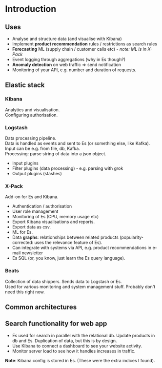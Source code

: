 # Introduction

## Uses
* Analyse and structure data (and visualise with Kibana)
* Implement **product recommendation** rules / restrictions as search rules
* **Forecasting** ML (supply chain / customer calls etc) - *note: ML is in X-Pack*
* Event logging through aggregations (why in Es though?)
* **Anomaly detection** on web traffic => send notification
* Monitoring of your API, e.g. number and duration of requests.

## Elastic stack

### Kibana
Analytics and visualisation.  
Configuring authorisation.

### Logstash
Data processing pipeline.  
Data is handled as events and sent to Es (or something else, like Kafka). Input can be e.g. from file, db, Kafka.  
Processing: parse string of data into a json object.
* Input plugins
* Filter plugins (data processing) - e.g. parsing with grok
* Output plugins (stashes)

### X-Pack
Add-on for Es and Kibana.  
* Authentication / authorisation
* User role management
* Monitoring of Es (CPU, memory usage etc)
* Export Kibana visualisations and reports.
* Export data as csv.
* ML for Es.
* Data **graphs**: relationships between related products (popularity-corrected: uses the relevance feature of Es).
* Can integrate with systems via API, e.g. product recommendations in e-mail newsletter
* Es SQL (or, you know, just learn the Es query language).

### Beats
Collection of data shippers. Sends data to Logstash or Es.  
Used for various monitoring and system management stuff. Probably don't need this right now.

## Common architectures

## Search functionality for web app
* Es used for search in parallel with the relational db. Update products in db and Es. Duplication of data, but this is by design.  
* Use Kibana to connect a dashboard to see your website activity.
* Monitor server load to see how it handles increases in traffic.

**Note**: Kibana config is stored in Es. (These were the extra indices I found).